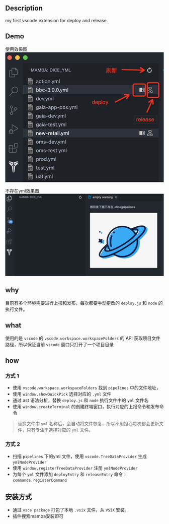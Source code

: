 ## Description

my first vscode extension for deploy and release.

## Demo

使用效果图
![效果图](./media/desc.png)

不存在yml效果图
![错误效果图](./media/89D04044-7AD5-4644-960E-0F22C7898671.png)

## why

目前有多个环境需要进行上报和发布，每次都要手动更改的 `deploy.js` 和 `node` 的执行文件。

## what

使用的是 `vscode` 的  `vscode.workspace.workspaceFolders` 的 API 获取项目文件路径，所以保证当前 `vscode` 窗口只打开了一个项目目录

## how
### 方式 1
- 使用 `vscode.workspace.workspaceFolders` 找到 `pipelines` 中的文件地址，
- 使用 `window.showQuickPick` 选择对应的 `.yml` 文件
- 通过 ast 语法分析，替换 `deploy.js` 和 `node` 执行文件中的 `yml` 文件名
- 使用 `window.createTerminal` 的创建终端窗口，执行对应的上报命令和发布命令

> 替换文件中 `yml` 名称后，会自动将文件恢复，所以不用担心每次都会更新文件，只有专注于选择对应的 `yml` 文件。

### 方式 2
- 扫描 `pipelines` 下的yml 文件，使用 `vscode.TreeDataProvider` 生成 `ymlNodeProvider`
- 使用 `window.registerTreeDataProvider` 注册 `ymlNodeProvider`
- 为每个 `yml` 文件添加 `deployEntry` 和 `releaseEntry` 命令：`commands.registerCommand`
## 安装方式

- 通过 `vsce package` 打包了本地 `.vsix` 文件，从 `VSIX` 安装。
- 插件搜索mamba安装即可